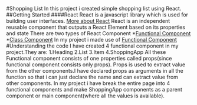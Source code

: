 #Shopping List 
In this project i created simple shopping list using React.
##Getting Started
####React
React is a javascript library which is used for building user interfaces.
[More about React](https://reactjs.org/docs/getting-started.html)
React is an independent reusable component that outputs a React Element based on its properties and state
There are two types of React Component
*[Functional Component](https://reactjs.org/docs/components-and-props.html)
*[Class Component](https://reactjs.org/docs/components-and-props.html)
In my project i made use of [Functional Component](https://reactjs.org/docs/components-and-props.html)
#Understanding the code
I have created 4 functional component in my project.They are:
1.Heading
2.List
3.Item
4.ShoppingApp
All these Functional component consists of one properties called props(since functional component consists only props). Props is used to extract value from the other components.I have declared props as arguments in all the function so that i can just declare the name and can extract value from other components.
In my project i have break the entire page into 4 functional components and make ShoppingApp components as a parent component or main component(where all the values is available).